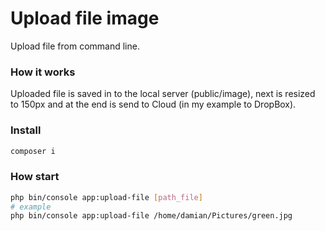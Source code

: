 # Upload file image

Upload file from command line. 

### How it works

Uploaded file is saved in to the local server (public/image), next is resized to 150px and at the end is send to Cloud (in my example to DropBox).

### Install

```bash
composer i
```

### How start

```bash
php bin/console app:upload-file [path_file]
# example
php bin/console app:upload-file /home/damian/Pictures/green.jpg
```

